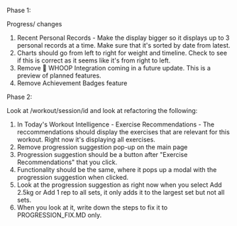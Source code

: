 Phase 1: 

Progress/ changes

1. Recent Personal Records - Make the display bigger so it displays up to 3 personal records at a time. Make sure that it's sorted by date from latest.
2. Charts should go from left to right for weight and timeline. Check to see if this is correct as it seems like it's from right to left. 
3. Remove 🚧 WHOOP Integration coming in a future update. This is a preview of planned features.
4. Remove Achievement Badges feature

Phase 2:

Look at /workout/session/id and look at refactoring the following:

1. In Today's Workout Intelligence - Exercise Recommendations - The reccommendations should display the exercises that are relevant for this workout. Right now it's displaying all exercises.
2. Remove progression suggestion pop-up on the main page
3. Progression suggestion should be a button after "Exercise Recommendations" that you click.
4. Functionality should be the same, where it pops up a modal with the progression suggestion when clicked.
5. Look at the progression suggestion as right now when you select Add 2.5kg or Add 1 rep to all sets, it only adds it to the largest set but not all sets. 
6. When you look at it, write down the steps to fix it to PROGRESSION_FIX.MD only.

